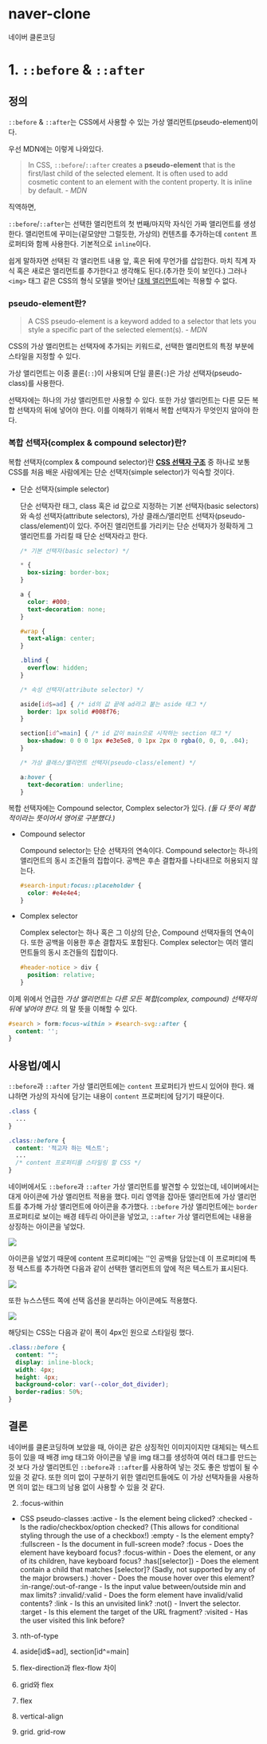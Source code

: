 # naver-clone
네이버 클론코딩

# 1. `::before` & `::after`

## 정의

`::before` & `::after`는 CSS에서 사용할 수 있는 가상 앨리먼트(pseudo-element)이다. 

우선 MDN에는 이렇게 나와있다.
> In CSS, `::before`/`::after` creates a **pseudo-element** that is the first/last child of the selected element. It is often used to add cosmetic content to an element with the content property. It is inline by default. *- MDN*

직역하면,

`::before`/`::after`는 선택한 앨리먼트의 첫 번째/마지막 자식인 가짜 앨리먼트를 생성한다. 앨리먼트에 꾸미는(겉모양만 그럴듯한, 가상의) 컨텐츠를 추가하는데 `content` 프로퍼티와 함께 사용한다. 기본적으로 `inline`이다.

쉽게 말하자면 선택된 각 앨리먼트 내용 앞, 혹은 뒤에 무언가를 삽입한다. 마치 직계 자식 혹은 새로은 앨리먼트를 추가한다고 생각해도 된다.(추가한 듯이 보인다.) 그러나 `<img>` 태그 같은 CSS의 형식 모델을 벗어난 [대체 앨리먼트](https://developer.mozilla.org/en-US/docs/Web/CSS/Replaced_element)에는 적용할 수 없다.

### pseudo-element란?

> A CSS pseudo-element is a keyword added to a selector that lets you style a specific part of the selected element(s). *- MDN*

CSS의 가상 앨리먼트는 선택자에 추가되는 키워드로, 선택한 앨리먼트의 특정 부분에 스타일을 지정할 수 있다.

가상 앨리먼트는 이중 콜론(`::`)이 사용되며 단일 콜론(`:`)은 가상 선택자(pseudo-class)를 사용한다.

선택자에는 하나의 가상 앨리먼트만 사용할 수 있다. 또한 가상 앨리먼트는 다른 모든 복합 선택자의 뒤에 넣어야 한다. 이를 이해하기 위해서 복합 선택자가 무엇인지 알아야 한다.

### 복합 선택자(complex & compound selector)란?

복합 선택자(complex & compound selector)란 [**CSS 선택자 구조**]("https://developer.mozilla.org/en-US/docs/Web/CSS/CSS_selectors/Selector_structure") 중 하나로 보통 CSS를 처음 배운 사람에게는 단순 선택자(simple selector)가 익숙할 것이다.

- 단순 선택자(simple selector)

  단순 선택자란 태그, class 혹은 id 값으로 지정하는 기본 선택자(basic selectors)와 속성 선택자(attribute selectors), 가상 클래스/앨리먼트 선택자(pseudo-class/element)이 있다. 주어진 앨리먼트를 가리키는 단순 선택자가 정확하게 그 앨리먼트를 가리킬 때 단순 선택자라고 한다.

  ```css
  /* 기본 선택자(basic selector) */

  * {
    box-sizing: border-box;
  }

  a {
    color: #000;
    text-decoration: none;
  }

  #wrap {
    text-align: center;
  }

  .blind {
    overflow: hidden;
  }

  /* 속성 선택자(attribute selector) */

  aside[id$=ad] { /* id의 값 끝에 ad라고 붙는 aside 태그 */
    border: 1px solid #008f76;
  }

  section[id^=main] { /* id 값이 main으로 시작하는 section 태그 */
    box-shadow: 0 0 0 1px #e3e5e8, 0 1px 2px 0 rgba(0, 0, 0, .04);
  }

  /* 가상 클래스/앨리먼트 선택자(pseudo-class/element) */

  a:hover {
    text-decoration: underline;
  }
  ```

복합 선택자에는 Compound selector, Complex selector가 있다. *(둘 다 뜻이 복합적이라는 뜻이어서 영어로 구분했다.)*

- Compound selector

  Compound selector는 단순 선택자의 연속이다. Compound selector는 하나의 앨리먼트의 동시 조건들의 집합이다. 공백은 후손 결합자를 나타내므로 허용되지 않는다.

  ```css
  #search-input:focus::placeholder {
    color: #e4e4e4;
  }
  ```

- Complex selector

  Complex selector는 하나 혹은 그 이상의 단순, Compound 선택자들의 연속이다. 또한 공백을 이용한 후손 결합자도 포함된다. Complex selector는 여러 앨리먼트들의 동시 조건들의 집합이다.

  ```css
  #header-notice > div {
    position: relative;
  }
  ```

이제 위에서 언급한 *가상 앨리먼트는 다른 모든 복합(complex, compound) 선택자의 뒤에 넣어야 한다.* 의 말 뜻을 이해할 수 있다. 

```css
#search > form:focus-within > #search-svg::after {
  content: '';
}
```

## 사용법/예시

`::before`과 `::after` 가상 앨리먼트에는 `content` 프로퍼티가 반드시 있어야 한다. 왜냐하면 가상의 자식에 담기는 내용이 `content` 프로퍼티에 담기기 때문이다.

```css
.class {
  ...
}

.class::before {
  content: '적고자 하는 텍스트';
  ...
  /* content 프로퍼티를 스타일링 할 CSS */
}

```

네이버에서도 `::before`과 `::after` 가상 앨리먼트를 발견할 수 있었는데, 네이버에서는 대게 아이콘에 가상 앨리먼트 적용을 했다. 미리 영역을 잡아둔 앨리먼트에 가상 앨리먼트를 추가해 가상 앨리먼트에 아이콘을 추가했다. `::before` 가상 앨리먼트에는 `border` 프로퍼티로 보이는 배경 테두리 아이콘을 넣었고, `::after` 가상 앨리먼트에는 내용을 상징하는 아이콘을 넣었다.

<img src="./readme/naver.png">

아이콘을 넣었기 때문에 content 프로퍼티에는 ''인 공백을 담았는데 이 프로퍼티에 특정 텍스트를 추가하면 다음과 같이 선택한 앨리먼트의 앞에 적은 텍스트가 표시된다.


<img src="./readme/naver_before.png">

또한 뉴스스텐드 쪽에 선택 옵션을 분리하는 아이콘에도 적용했다.

<img src="./readme/naver_before1.png">

해당되는 CSS는 다음과 같이 폭이 4px인 원으로 스타일링 했다.

```css
.class::before {
  content: "";
  display: inline-block;
  width: 4px;
  height: 4px;
  background-color: var(--color_dot_divider);
  border-radius: 50%;
}
```

## 결론

네이버를 클론코딩하며 보았을 때, 아이콘 같은 상징적인 이미지이지만 대체되는 텍스트 등이 있을 때 배경 img 태그와 아이콘을 넣을 img 태그를 생성하여 여러 태그를 만드는 것 보다 가상 앨리먼트인 `::before`과 `::after`를 사용하여 넣는 것도 좋은 방법이 될 수 있을 것 같다. 또한 의미 없이 구분하기 위한 앨리먼트들에도 이 가상 선택자들을 사용하면 의미 없는 태그의 남용 없이 사용할 수 있을 것 같다.

2. :focus-within
- CSS pseudo-classes
:active - Is the element being clicked?
:checked - Is the radio/checkbox/option checked? (This allows for conditional styling through the use of a checkbox!)
:empty - Is the element empty?
:fullscreen - Is the document in full-screen mode?
:focus - Does the element have keyboard focus?
:focus-within - Does the element, or any of its children, have keyboard focus?
:has([selector]) - Does the element contain a child that matches [selector]? (Sadly, not supported by any of the major browsers.)
:hover - Does the mouse hover over this element?
:in-range/:out-of-range - Is the input value between/outside min and max limits?
:invalid/:valid - Does the form element have invalid/valid contents?
:link - Is this an unvisited link?
:not() - Invert the selector.
:target - Is this element the target of the URL fragment?
:visited - Has the user visited this link before?

3. nth-of-type

4. aside[id$=ad], section[id^=main]

5. flex-direction과 flex-flow 차이

6. grid와 flex

7. flex

8. vertical-align

9. grid. grid-row